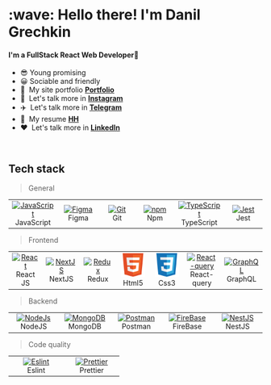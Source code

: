 <h1 align="left">:wave: Hello there! I'm Danil Grechkin</h1>

<h4 align="left">I'm a FullStack React Web Developer🧊</h4>

- :sunglasses:&nbsp;Young promising
- :grinning:&nbsp;Sociable and friendly
- :art: &nbsp;My site portfolio **[Portfolio](https://new-portfolio-peach-ten.vercel.app/)**
- :love_letter: &nbsp;Let's talk more in **[Instagram](https://www.instagram.com/danilimbus/)**
- :airplane: &nbsp;Let's talk more in **[Telegram](https://t.me/makakanos)**
- :closed_book: &nbsp;My resume **[HH](https://hh.ru/resume/cee3ba87ff0d8db1370039ed1f7a5665496f4a)**
- :heart: &nbsp;Let's talk more in **[LinkedIn](https://www.linkedin.com/in/danylo-hrechkin-63679b268/)**

<br>

<h2 align="left" id="debabin-stack">Tech stack</h2>

> General

<table width='100%'>
  <tr>
    <td align="center" width="96">
      <a href="#debabin-stack">
        <img src="https://upload.wikimedia.org/wikipedia/commons/thumb/9/99/Unofficial_JavaScript_logo_2.svg/1024px-Unofficial_JavaScript_logo_2.svg.png" width="48" height="48" alt="JavaScript" />
      </a>
      <br>JavaScript
    </td>    
    <td align="center" width="96">
      <a href="#debabin-stack" >
        <img src="https://upload.wikimedia.org/wikipedia/commons/3/33/Figma-logo.svg" width="45" height="45" alt="Figma" />
      </a>
      <br>Figma
    </td>
    <td align="center" width="96">
      <a href="#debabin-stack" >
        <img src="https://upload.wikimedia.org/wikipedia/commons/thumb/3/3f/Git_icon.svg/1200px-Git_icon.svg.png" width="48" height="48" alt="Git" />
      </a>
      <br>Git
    </td>
    <td align="center" width="96"> 
      <a href="#debabin-stack" >
        <img src="https://brandeps.com/icon-download/N/Npm-icon-vector-05.svg" width="48" height="48" alt="npm" />
      </a>
      <br>Npm
    </td>    
    <td align="center" width="96">
      <a href="#debabin-stack">
        <img src="https://i.postimg.cc/TwQ7vDPc/typescript-plain-logo-icon-146316.png" width="48" height="48" alt="TypeScript" />
      </a>
      <br>TypeScript
    </td>     
    <td align="center" width="96">
      <a href="#debabin-stack">
        <img src="https://i.postimg.cc/sDX6z91L/jest.png" width="48" height="48" alt="Jest" />
      </a>
      <br>Jest
    </td>        
  </tr> 
</table>

> Frontend

<table width='100%'>
  <tr>
    <td align="center" width="96">
      <a href="#amangeldi-stack">
        <img src="https://brandlogos.net/wp-content/uploads/2020/09/react-logo.png" width="48" height="48" alt="React" />
      </a>
      <br>React JS
    </td>
    <td align="center" width="96">
      <a href="#amangeldi-stack">
        <img src="https://yt3.ggpht.com/ytc/AKedOLShJwhCsYpSGZc1T6Pas0p4S69vz8ue6wLo00x3=s900-c-k-c0x00ffffff-no-rj" width="48" height="48" alt="NextJS" />
      </a>
      <br>NextJS
    </td>
    <td align="center" width="96"> 
      <a href="#amangeldi-stack" >
        <img src="https://cdn.worldvectorlogo.com/logos/redux.svg" width="48" height="48" alt="Redux" />
      </a>
      <br>Redux
    </td>
    <td align="center" width="96">
      <a href="#amangeldi-stack">
        <img src="https://github.com/devicons/devicon/blob/master/icons/html5/html5-original.svg" width="48" height="48" alt="Html5" />
      </a>
      <br>Html5
    </td> 
     <td align="center" width="96"> 
      <a href="#amangeldi-stack" >
        <img src="https://github.com/devicons/devicon/blob/master/icons/css3/css3-original.svg" width="48" height="48" alt="css3" />
      </a>
      <br>Css3
    </td>       
    <td align="center" width="96">
      <a href="#debabin-stack">
        <img src="https://miro.medium.com/v2/resize:fit:1200/1*elhu-42TzQEdsFjKDbQhhA.png" width="48" height="48" alt="React-query" />
      </a>
      <br>React-query
    </td>     
      <td align="center" width="96">
      <a href="#debabin-stack">
        <img src="https://miro.medium.com/v2/resize:fit:1200/1*di7bhLC_gIwXRtEBiOvwSg.png" width="48" height="48" alt="GraphQL" />
      </a>
      <br>GraphQL
    </td>       
  </tr> 
</table>

> Backend

<table width='100%'>
  <tr>
     <td align="center" width="96">
      <a href="#debabin-stack">
        <img src="https://i.postimg.cc/1txPVb0d/nodejs-original-logo-icon-146411.png" width="48" height="48" alt="NodeJs" />
      </a>
      <br>NodeJS
    </td> 
    <td align="center" width="96">
      <a href="#debabin-stack">
        <img src="https://i.postimg.cc/Hk3kMmTn/mongo.png" width="48" height="48" alt="MongoDB" />
      </a>
      <br>MongoDB
    </td> 
    <td align="center" width="96">
      <a href="#debabin-stack">
        <img src="https://i.postimg.cc/xdcnbbsp/postman.png" width="48" height="48" alt="Postman" />
      </a>
      <br>Postman
    </td> 
    <td align="center" width="96">
      <a href="#debabin-stack">
        <img src="https://i.postimg.cc/PqxYp2nG/FB.png" width="48" height="48" alt="FireBase" />
      </a>
      <br>FireBase
    </td> 
    <td align="center" width="96">
      <a href="#debabin-stack">
        <img src="https://i.postimg.cc/rFNbvS1K/nestjs.jpg" width="48" height="48" alt="NestJS" />
      </a>
      <br>NestJS
    </td> 
  </tr> 
</table>

> Code quality

<table width='100%'>
  <tr>
     <td align="center" width="96">
      <a href="#debabin-stack">
        <img src="https://brandeps.com/icon-download/E/Eslint-icon-vector-02.svg" width="48" height="48" alt="Eslint" />
      </a>
      <br>Eslint
    </td>
    <td align="center" width="96">
      <a href="#debabin-stack">
        <img src="https://brandeps.com/icon-download/P/Prettier-icon-vector-02.svg" width="48" height="48" alt="Prettier" />
      </a>
      <br>Prettier
    </td>
  </tr> 
</table>
